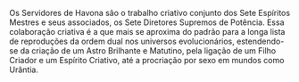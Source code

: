 ﻿Os Servidores de Havona são o trabalho criativo conjunto dos Sete Espíritos Mestres e seus associados, os Sete Diretores Supremos de Potência. Essa colaboração criativa é a que mais se aproxima do padrão para a longa lista de reproduções da ordem dual nos universos evolucionários, estendendo-se da criação de um Astro Brilhante e Matutino, pela ligação de um Filho Criador e um Espírito Criativo, até a procriação por sexo em mundos como Urântia.